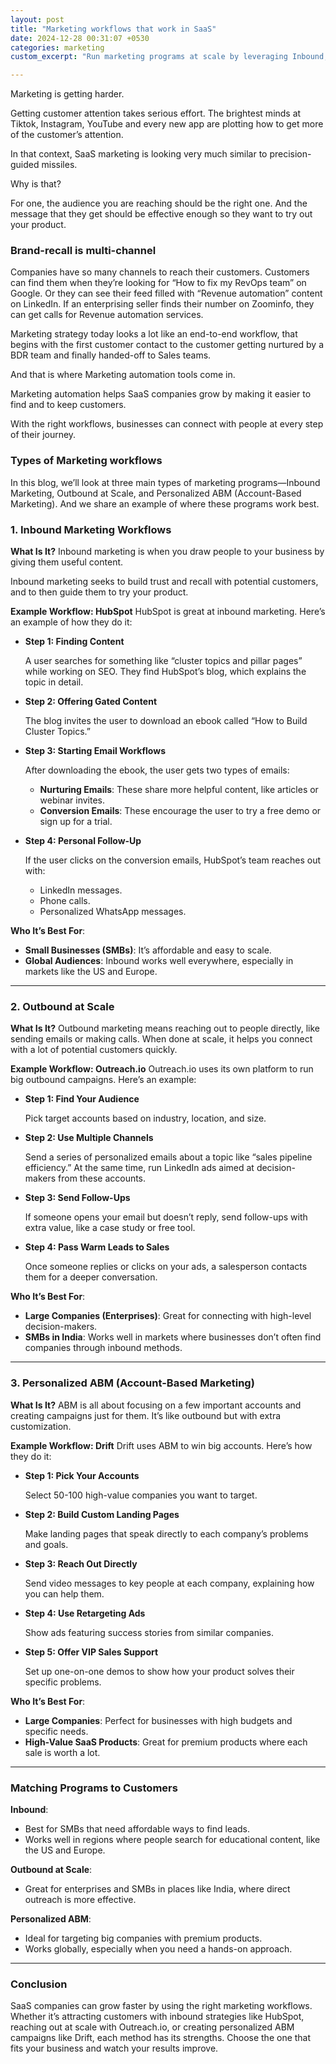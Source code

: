 ```yaml
---
layout: post
title: "Marketing workflows that work in SaaS"
date: 2024-12-28 00:31:07 +0530
categories: marketing
custom_excerpt: "Run marketing programs at scale by leveraging Inbound, Outbound & ABM workflows effectively"

---
```


Marketing is getting harder.

Getting customer attention takes serious effort. The brightest minds at Tiktok, Instagram, YouTube and every new app are plotting how to get more of the customer’s attention.

In that context, SaaS marketing is looking very much similar to precision-guided missiles.

Why is that?

For one, the audience you are reaching should be the right one. And the message that they get should be effective enough so they want to try out your product.

### Brand-recall is multi-channel

Companies have so many channels to reach their customers. Customers can find them when they’re looking for “How to fix my RevOps team” on Google. Or they can see their feed filled with “Revenue automation” content on LinkedIn. If an enterprising seller finds their number on Zoominfo, they can get calls for Revenue automation services.

Marketing strategy today looks a lot like an end-to-end workflow, that begins with the first customer contact to the customer getting nurtured by a BDR team and finally handed-off to Sales teams.

And that is where Marketing automation tools come in.

Marketing automation helps SaaS companies grow by making it easier to find and to keep customers. 

With the right workflows, businesses can connect with people at every step of their journey. 

### Types of Marketing workflows

In this blog, we’ll look at three main types of marketing programs—Inbound Marketing, Outbound at Scale, and Personalized ABM (Account-Based Marketing). And we share an example of where these programs work best.

### 1. Inbound Marketing Workflows

**What Is It?**
Inbound marketing is when you draw people to your business by giving them useful content. 

Inbound marketing seeks to build trust and recall with potential customers, and to then guide them to try your product.

**Example Workflow: HubSpot**
HubSpot is great at inbound marketing. Here’s an example of how they do it:

- **Step 1: Finding Content**
    
    A user searches for something like “cluster topics and pillar pages” while working on SEO. They find HubSpot’s blog, which explains the topic in detail.
    
- **Step 2: Offering Gated Content**
    
    The blog invites the user to download an ebook called “How to Build Cluster Topics.”
    
- **Step 3: Starting Email Workflows**
    
    After downloading the ebook, the user gets two types of emails:
    
    - **Nurturing Emails**: These share more helpful content, like articles or webinar invites.
    - **Conversion Emails**: These encourage the user to try a free demo or sign up for a trial.
- **Step 4: Personal Follow-Up**
    
    If the user clicks on the conversion emails, HubSpot’s team reaches out with:
    
    - LinkedIn messages.
    - Phone calls.
    - Personalized WhatsApp messages.

**Who It’s Best For**:

- **Small Businesses (SMBs)**: It’s affordable and easy to scale.
- **Global Audiences**: Inbound works well everywhere, especially in markets like the US and Europe.

---

### 2. Outbound at Scale

**What Is It?**
Outbound marketing means reaching out to people directly, like sending emails or making calls. When done at scale, it helps you connect with a lot of potential customers quickly.

**Example Workflow: Outreach.io**
Outreach.io uses its own platform to run big outbound campaigns. Here’s an example:

- **Step 1: Find Your Audience**
    
    Pick target accounts based on industry, location, and size.
    
- **Step 2: Use Multiple Channels**
    
    Send a series of personalized emails about a topic like “sales pipeline efficiency.” At the same time, run LinkedIn ads aimed at decision-makers from these accounts.
    
- **Step 3: Send Follow-Ups**
    
    If someone opens your email but doesn’t reply, send follow-ups with extra value, like a case study or free tool.
    
- **Step 4: Pass Warm Leads to Sales**
    
    Once someone replies or clicks on your ads, a salesperson contacts them for a deeper conversation.
    

**Who It’s Best For**:

- **Large Companies (Enterprises)**: Great for connecting with high-level decision-makers.
- **SMBs in India**: Works well in markets where businesses don’t often find companies through inbound methods.

---

### 3. Personalized ABM (Account-Based Marketing)

**What Is It?**
ABM is all about focusing on a few important accounts and creating campaigns just for them. It’s like outbound but with extra customization.

**Example Workflow: Drift**
Drift uses ABM to win big accounts. Here’s how they do it:

- **Step 1: Pick Your Accounts**
    
    Select 50-100 high-value companies you want to target.
    
- **Step 2: Build Custom Landing Pages**
    
    Make landing pages that speak directly to each company’s problems and goals.
    
- **Step 3: Reach Out Directly**
    
    Send video messages to key people at each company, explaining how you can help them.
    
- **Step 4: Use Retargeting Ads**
    
    Show ads featuring success stories from similar companies.
    
- **Step 5: Offer VIP Sales Support**
    
    Set up one-on-one demos to show how your product solves their specific problems.
    

**Who It’s Best For**:

- **Large Companies**: Perfect for businesses with high budgets and specific needs.
- **High-Value SaaS Products**: Great for premium products where each sale is worth a lot.

---

### Matching Programs to Customers

**Inbound**:

- Best for SMBs that need affordable ways to find leads.
- Works well in regions where people search for educational content, like the US and Europe.

**Outbound at Scale**:

- Great for enterprises and SMBs in places like India, where direct outreach is more effective.

**Personalized ABM**:

- Ideal for targeting big companies with premium products.
- Works globally, especially when you need a hands-on approach.

---

### Conclusion

SaaS companies can grow faster by using the right marketing workflows. Whether it’s attracting customers with inbound strategies like HubSpot, reaching out at scale with Outreach.io, or creating personalized ABM campaigns like Drift, each method has its strengths. Choose the one that fits your business and watch your results improve.